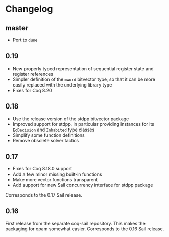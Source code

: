 Changelog
=========

master
----
* Port to `dune`

0.19
----

* New properly typed representation of sequential register state and
  register references
* Simpler definition of the `mword` bitvector type, so that it can be
  more easily replaced with the underlying library type
* Fixes for Coq 8.20

0.18
----

* Use the release version of the stdpp bitvector package
* Improved support for stdpp, in particular providing instances for
  its `EqDecision` and `Inhabited` type classes
* Simplify some function definitions
* Remove obsolete solver tactics

0.17
----

* Fixes for Coq 8.18.0 support
* Add a few minor missing built-in functions
* Make more vector functions transparent
* Add support for new Sail concurrency interface for stdpp package

Corresponds to the 0.17 Sail release.

0.16
----

First release from the separate coq-sail repository.  This makes the
packaging for opam somewhat easier.  Corresponds to the 0.16 Sail
release.
